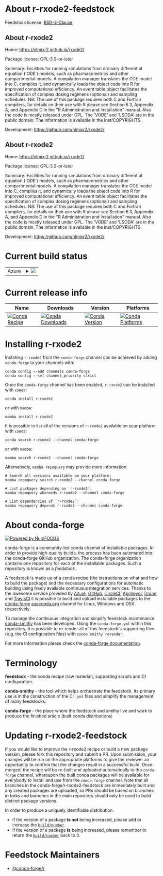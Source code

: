 About r-rxode2-feedstock
========================

Feedstock license: [BSD-3-Clause](https://github.com/conda-forge/r-rxode2-feedstock/blob/main/LICENSE.txt)


About r-rxode2
--------------

Home: https://nlmixr2.github.io/rxode2/

Package license: GPL-3.0-or-later

Summary: Facilities for running simulations from ordinary differential equation ('ODE') models, such as pharmacometrics and other compartmental models.  A compilation manager translates the ODE model into C, compiles it, and dynamically loads the object code into R for improved computational efficiency.  An event table object facilitates the specification of complex dosing regimens (optional) and sampling schedules.  NB: The use of this package requires both C and Fortran compilers, for details on their use with R please see Section 6.3, Appendix A, and Appendix D in the "R Administration and Installation" manual. Also the code is mostly released under GPL.  The 'VODE' and 'LSODA' are in the public domain.  The information is available in the inst/COPYRIGHTS.

Development: https://github.com/nlmixr2/rxode2/

About r-rxode2
--------------

Home: https://nlmixr2.github.io/rxode2/

Package license: GPL-3.0-or-later

Summary: Facilities for running simulations from ordinary differential equation ('ODE') models, such as pharmacometrics and other compartmental models.  A compilation manager translates the ODE model into C, compiles it, and dynamically loads the object code into R for improved computational efficiency.  An event table object facilitates the specification of complex dosing regimens (optional) and sampling schedules.  NB: The use of this package requires both C and Fortran compilers, for details on their use with R please see Section 6.3, Appendix A, and Appendix D in the "R Administration and Installation" manual. Also the code is mostly released under GPL.  The 'VODE' and 'LSODA' are in the public domain.  The information is available in the inst/COPYRIGHTS.

Development: https://github.com/nlmixr2/rxode2/

Current build status
====================


<table>
    
  <tr>
    <td>Azure</td>
    <td>
      <details>
        <summary>
          <a href="https://dev.azure.com/conda-forge/feedstock-builds/_build/latest?definitionId=20522&branchName=main">
            <img src="https://dev.azure.com/conda-forge/feedstock-builds/_apis/build/status/r-rxode2-feedstock?branchName=main">
          </a>
        </summary>
        <table>
          <thead><tr><th>Variant</th><th>Status</th></tr></thead>
          <tbody><tr>
              <td>linux_64_r_base4.2</td>
              <td>
                <a href="https://dev.azure.com/conda-forge/feedstock-builds/_build/latest?definitionId=20522&branchName=main">
                  <img src="https://dev.azure.com/conda-forge/feedstock-builds/_apis/build/status/r-rxode2-feedstock?branchName=main&jobName=linux&configuration=linux%20linux_64_r_base4.2" alt="variant">
                </a>
              </td>
            </tr><tr>
              <td>linux_64_r_base4.3</td>
              <td>
                <a href="https://dev.azure.com/conda-forge/feedstock-builds/_build/latest?definitionId=20522&branchName=main">
                  <img src="https://dev.azure.com/conda-forge/feedstock-builds/_apis/build/status/r-rxode2-feedstock?branchName=main&jobName=linux&configuration=linux%20linux_64_r_base4.3" alt="variant">
                </a>
              </td>
            </tr><tr>
              <td>osx_64_r_base4.2</td>
              <td>
                <a href="https://dev.azure.com/conda-forge/feedstock-builds/_build/latest?definitionId=20522&branchName=main">
                  <img src="https://dev.azure.com/conda-forge/feedstock-builds/_apis/build/status/r-rxode2-feedstock?branchName=main&jobName=osx&configuration=osx%20osx_64_r_base4.2" alt="variant">
                </a>
              </td>
            </tr><tr>
              <td>osx_64_r_base4.3</td>
              <td>
                <a href="https://dev.azure.com/conda-forge/feedstock-builds/_build/latest?definitionId=20522&branchName=main">
                  <img src="https://dev.azure.com/conda-forge/feedstock-builds/_apis/build/status/r-rxode2-feedstock?branchName=main&jobName=osx&configuration=osx%20osx_64_r_base4.3" alt="variant">
                </a>
              </td>
            </tr>
          </tbody>
        </table>
      </details>
    </td>
  </tr>
</table>

Current release info
====================

| Name | Downloads | Version | Platforms |
| --- | --- | --- | --- |
| [![Conda Recipe](https://img.shields.io/badge/recipe-r--rxode2-green.svg)](https://anaconda.org/conda-forge/r-rxode2) | [![Conda Downloads](https://img.shields.io/conda/dn/conda-forge/r-rxode2.svg)](https://anaconda.org/conda-forge/r-rxode2) | [![Conda Version](https://img.shields.io/conda/vn/conda-forge/r-rxode2.svg)](https://anaconda.org/conda-forge/r-rxode2) | [![Conda Platforms](https://img.shields.io/conda/pn/conda-forge/r-rxode2.svg)](https://anaconda.org/conda-forge/r-rxode2) |

Installing r-rxode2
===================

Installing `r-rxode2` from the `conda-forge` channel can be achieved by adding `conda-forge` to your channels with:

```
conda config --add channels conda-forge
conda config --set channel_priority strict
```

Once the `conda-forge` channel has been enabled, `r-rxode2` can be installed with `conda`:

```
conda install r-rxode2
```

or with `mamba`:

```
mamba install r-rxode2
```

It is possible to list all of the versions of `r-rxode2` available on your platform with `conda`:

```
conda search r-rxode2 --channel conda-forge
```

or with `mamba`:

```
mamba search r-rxode2 --channel conda-forge
```

Alternatively, `mamba repoquery` may provide more information:

```
# Search all versions available on your platform:
mamba repoquery search r-rxode2 --channel conda-forge

# List packages depending on `r-rxode2`:
mamba repoquery whoneeds r-rxode2 --channel conda-forge

# List dependencies of `r-rxode2`:
mamba repoquery depends r-rxode2 --channel conda-forge
```


About conda-forge
=================

[![Powered by
NumFOCUS](https://img.shields.io/badge/powered%20by-NumFOCUS-orange.svg?style=flat&colorA=E1523D&colorB=007D8A)](https://numfocus.org)

conda-forge is a community-led conda channel of installable packages.
In order to provide high-quality builds, the process has been automated into the
conda-forge GitHub organization. The conda-forge organization contains one repository
for each of the installable packages. Such a repository is known as a *feedstock*.

A feedstock is made up of a conda recipe (the instructions on what and how to build
the package) and the necessary configurations for automatic building using freely
available continuous integration services. Thanks to the awesome service provided by
[Azure](https://azure.microsoft.com/en-us/services/devops/), [GitHub](https://github.com/),
[CircleCI](https://circleci.com/), [AppVeyor](https://www.appveyor.com/),
[Drone](https://cloud.drone.io/welcome), and [TravisCI](https://travis-ci.com/)
it is possible to build and upload installable packages to the
[conda-forge](https://anaconda.org/conda-forge) [anaconda.org](https://anaconda.org/)
channel for Linux, Windows and OSX respectively.

To manage the continuous integration and simplify feedstock maintenance
[conda-smithy](https://github.com/conda-forge/conda-smithy) has been developed.
Using the ``conda-forge.yml`` within this repository, it is possible to re-render all of
this feedstock's supporting files (e.g. the CI configuration files) with ``conda smithy rerender``.

For more information please check the [conda-forge documentation](https://conda-forge.org/docs/).

Terminology
===========

**feedstock** - the conda recipe (raw material), supporting scripts and CI configuration.

**conda-smithy** - the tool which helps orchestrate the feedstock.
                   Its primary use is in the construction of the CI ``.yml`` files
                   and simplify the management of *many* feedstocks.

**conda-forge** - the place where the feedstock and smithy live and work to
                  produce the finished article (built conda distributions)


Updating r-rxode2-feedstock
===========================

If you would like to improve the r-rxode2 recipe or build a new
package version, please fork this repository and submit a PR. Upon submission,
your changes will be run on the appropriate platforms to give the reviewer an
opportunity to confirm that the changes result in a successful build. Once
merged, the recipe will be re-built and uploaded automatically to the
`conda-forge` channel, whereupon the built conda packages will be available for
everybody to install and use from the `conda-forge` channel.
Note that all branches in the conda-forge/r-rxode2-feedstock are
immediately built and any created packages are uploaded, so PRs should be based
on branches in forks and branches in the main repository should only be used to
build distinct package versions.

In order to produce a uniquely identifiable distribution:
 * If the version of a package **is not** being increased, please add or increase
   the [``build/number``](https://docs.conda.io/projects/conda-build/en/latest/resources/define-metadata.html#build-number-and-string).
 * If the version of a package **is** being increased, please remember to return
   the [``build/number``](https://docs.conda.io/projects/conda-build/en/latest/resources/define-metadata.html#build-number-and-string)
   back to 0.

Feedstock Maintainers
=====================

* [@conda-forge/r](https://github.com/conda-forge/r/)

